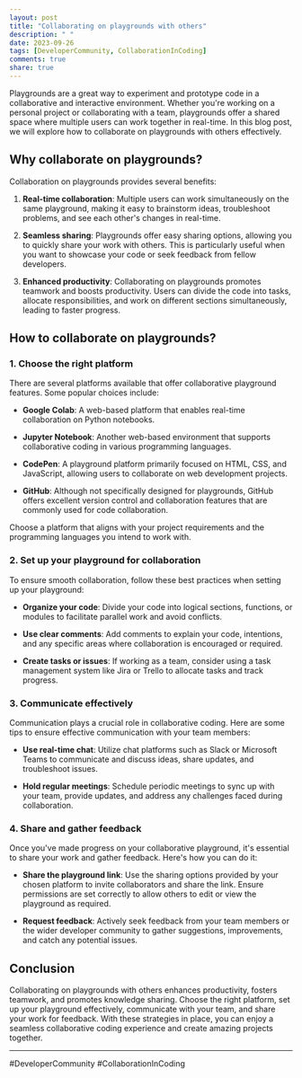 ```yaml
---
layout: post
title: "Collaborating on playgrounds with others"
description: " "
date: 2023-09-26
tags: [DeveloperCommunity, CollaborationInCoding]
comments: true
share: true
---
```


Playgrounds are a great way to experiment and prototype code in a collaborative and interactive environment. Whether you're working on a personal project or collaborating with a team, playgrounds offer a shared space where multiple users can work together in real-time. In this blog post, we will explore how to collaborate on playgrounds with others effectively.

## Why collaborate on playgrounds?

Collaboration on playgrounds provides several benefits:

1. **Real-time collaboration**: Multiple users can work simultaneously on the same playground, making it easy to brainstorm ideas, troubleshoot problems, and see each other's changes in real-time.

2. **Seamless sharing**: Playgrounds offer easy sharing options, allowing you to quickly share your work with others. This is particularly useful when you want to showcase your code or seek feedback from fellow developers.

3. **Enhanced productivity**: Collaborating on playgrounds promotes teamwork and boosts productivity. Users can divide the code into tasks, allocate responsibilities, and work on different sections simultaneously, leading to faster progress.

## How to collaborate on playgrounds?

### 1. Choose the right platform

There are several platforms available that offer collaborative playground features. Some popular choices include:

- **Google Colab**: A web-based platform that enables real-time collaboration on Python notebooks.

- **Jupyter Notebook**: Another web-based environment that supports collaborative coding in various programming languages.

- **CodePen**: A playground platform primarily focused on HTML, CSS, and JavaScript, allowing users to collaborate on web development projects.

- **GitHub**: Although not specifically designed for playgrounds, GitHub offers excellent version control and collaboration features that are commonly used for code collaboration.

Choose a platform that aligns with your project requirements and the programming languages you intend to work with.

### 2. Set up your playground for collaboration

To ensure smooth collaboration, follow these best practices when setting up your playground:

- **Organize your code**: Divide your code into logical sections, functions, or modules to facilitate parallel work and avoid conflicts.

- **Use clear comments**: Add comments to explain your code, intentions, and any specific areas where collaboration is encouraged or required.

- **Create tasks or issues**: If working as a team, consider using a task management system like Jira or Trello to allocate tasks and track progress.

### 3. Communicate effectively

Communication plays a crucial role in collaborative coding. Here are some tips to ensure effective communication with your team members:

- **Use real-time chat**: Utilize chat platforms such as Slack or Microsoft Teams to communicate and discuss ideas, share updates, and troubleshoot issues.

- **Hold regular meetings**: Schedule periodic meetings to sync up with your team, provide updates, and address any challenges faced during collaboration.

### 4. Share and gather feedback

Once you've made progress on your collaborative playground, it's essential to share your work and gather feedback. Here's how you can do it:

- **Share the playground link**: Use the sharing options provided by your chosen platform to invite collaborators and share the link. Ensure permissions are set correctly to allow others to edit or view the playground as required.

- **Request feedback**: Actively seek feedback from your team members or the wider developer community to gather suggestions, improvements, and catch any potential issues.

## Conclusion

Collaborating on playgrounds with others enhances productivity, fosters teamwork, and promotes knowledge sharing. Choose the right platform, set up your playground effectively, communicate with your team, and share your work for feedback. With these strategies in place, you can enjoy a seamless collaborative coding experience and create amazing projects together.

---

#DeveloperCommunity #CollaborationInCoding